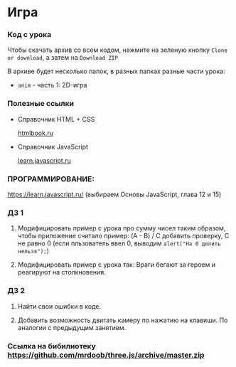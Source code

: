 # Игра
### Код с урока

Чтобы скачать архив со всем кодом, нажмите на зеленую кнопку `Clone or download`, а затем на `Download ZIP`

В архиве будет несколько папок, в разных папках разные части урока:
* `anim` - часть 1: 2D-игра

### Полезные ссылки

* Справочник HTML + CSS

    [htmlbook.ru](https://www.htmlbook.ru)


* Справочник JavaScript

    [learn.javascript.ru](learn.javascript.ru)

### ПРОГРАММИРОВАНИЕ:
https://learn.javascript.ru/ (выбираем Основы JavaScript, глава 12 и 15)


### ДЗ 1

1) 	Модифицировать пример с урока про сумму чисел таким образом,
	чтобы приложение считало пример:
	(A - B) / C
	добавить проверку, С не равно 0 (если пльзователь ввел 0,
		выводим `alert("На 0 делить нельзя");`)

2)	Модифицировать пример с урока так: Враги бегают за героем и реагируют на столкновения.


### ДЗ 2

1) Найти свои ошибки в коде.

2) Добавить возможность двигать камеру по нажатию на клавиши. По аналогии с предыдущим занятием.


### Ссылка на бибилиотеку https://github.com/mrdoob/three.js/archive/master.zip
